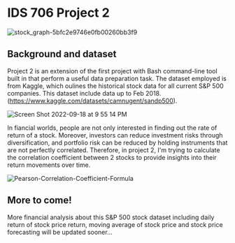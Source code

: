 # IDS 706 Project 2

![stock_graph-5bfc2e9746e0fb00260bb3f9](https://user-images.githubusercontent.com/112578566/194788420-3afed299-adb7-46bd-b544-1c882a3e2411.jpeg)

## Background and dataset
Project 2 is an extension of the first project with Bash command-line tool built in that perform a useful data preparation task. The dataset employed is from Kaggle, which oulines the historical stock data for all current S&P 500 companies. This dataset include data up to Feb 2018. (https://www.kaggle.com/datasets/camnugent/sandp500).

![Screen Shot 2022-09-18 at 9 55 14 PM](https://user-images.githubusercontent.com/112578566/190938739-5d262833-ba02-47ca-b60b-1d3cdf8e92ee.png)


In fiancial worlds, people are not only interested in finding out the rate of return of a stock. Moreover, investors can reduce investment risks through diversification, and portfolio risk can be reduced by holding instruments that are not perfectly correlated. Therefore, in project 2, I'm trying to calculate the correlation coefficient between 2 stocks to provide insights into their return movements over time.  

![Pearson-Correlation-Coefficient-Formula](https://user-images.githubusercontent.com/112578566/194787952-5e2cf6bd-697b-4622-b384-60a7e080060e.jpeg)




## More to come!
More financial analysis about this S&P 500 stock dataset including daily return of stock price return, moving average of stock price and stock price forecasting will be updated sooner...
